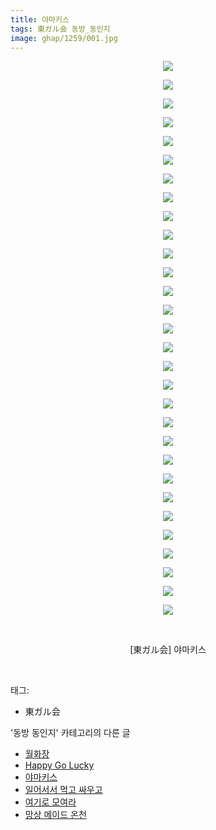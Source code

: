 ```yaml
---
title: 야마키스
tags: 東ガル会 동방_동인지
image: ghap/1259/001.jpg
---
```

<div class="article">
<p style="text-align: center; clear: none; float: none;"><img src="{{ site.nasurl }}/ghap/1259/001.jpg"/></p>
<p style="text-align: center; clear: none; float: none;"><img src="{{ site.nasurl }}/ghap/1259/002.jpg"/></p>
<p style="text-align: center; clear: none; float: none;"><img src="{{ site.nasurl }}/ghap/1259/003.jpg"/></p>
<p style="text-align: center; clear: none; float: none;"><img src="{{ site.nasurl }}/ghap/1259/004.jpg"/></p>
<p style="text-align: center; clear: none; float: none;"><img src="{{ site.nasurl }}/ghap/1259/005.jpg"/></p>
<p style="text-align: center; clear: none; float: none;"><img src="{{ site.nasurl }}/ghap/1259/006.jpg"/></p>
<p style="text-align: center; clear: none; float: none;"><img src="{{ site.nasurl }}/ghap/1259/007.jpg"/></p>
<p style="text-align: center; clear: none; float: none;"><img src="{{ site.nasurl }}/ghap/1259/008.jpg"/></p>
<p style="text-align: center; clear: none; float: none;"><img src="{{ site.nasurl }}/ghap/1259/009.jpg"/></p>
<p style="text-align: center; clear: none; float: none;"><img src="{{ site.nasurl }}/ghap/1259/010.jpg"/></p>
<p style="text-align: center; clear: none; float: none;"><img src="{{ site.nasurl }}/ghap/1259/011.jpg"/></p>
<p style="text-align: center; clear: none; float: none;"><img src="{{ site.nasurl }}/ghap/1259/012.jpg"/></p>
<p style="text-align: center; clear: none; float: none;"><img src="{{ site.nasurl }}/ghap/1259/013.jpg"/></p>
<p style="text-align: center; clear: none; float: none;"><img src="{{ site.nasurl }}/ghap/1259/014.jpg"/></p>
<p style="text-align: center; clear: none; float: none;"><img src="{{ site.nasurl }}/ghap/1259/015.jpg"/></p>
<p style="text-align: center; clear: none; float: none;"><img src="{{ site.nasurl }}/ghap/1259/016.jpg"/></p>
<p style="text-align: center; clear: none; float: none;"><img src="{{ site.nasurl }}/ghap/1259/017.jpg"/></p>
<p style="text-align: center; clear: none; float: none;"><img src="{{ site.nasurl }}/ghap/1259/018.jpg"/></p>
<p style="text-align: center; clear: none; float: none;"><img src="{{ site.nasurl }}/ghap/1259/019.jpg"/></p>
<p style="text-align: center; clear: none; float: none;"><img src="{{ site.nasurl }}/ghap/1259/020.jpg"/></p>
<p style="text-align: center; clear: none; float: none;"><img src="{{ site.nasurl }}/ghap/1259/021.jpg"/></p>
<p style="text-align: center; clear: none; float: none;"><img src="{{ site.nasurl }}/ghap/1259/022.jpg"/></p>
<p style="text-align: center; clear: none; float: none;"><img src="{{ site.nasurl }}/ghap/1259/023.jpg"/></p>
<p style="text-align: center; clear: none; float: none;"><img src="{{ site.nasurl }}/ghap/1259/024.jpg"/></p>
<p style="text-align: center; clear: none; float: none;"><img src="{{ site.nasurl }}/ghap/1259/025.jpg"/></p>
<p style="text-align: center; clear: none; float: none;"><img src="{{ site.nasurl }}/ghap/1259/026.jpg"/></p>
<p style="text-align: center; clear: none; float: none;"><img src="{{ site.nasurl }}/ghap/1259/027.jpg"/></p>
<p style="text-align: center; clear: none; float: none;"><img src="{{ site.nasurl }}/ghap/1259/028.jpg"/></p>
<p style="text-align: center; clear: none; float: none;"><img src="{{ site.nasurl }}/ghap/1259/029.jpg"/></p>
<p style="text-align: center; clear: none; float: none;"><img src="{{ site.nasurl }}/ghap/1259/030.jpg"/></p>
<p style="text-align: center; clear: none; float: none;"><br/></p>
<p style="text-align: center; clear: none; float: none;">[東ガル会] 야마키스</p>
<p><br/></p>
</div><div class="tagTrail">
<p>태그: </p>
<ul>
<li>東ガル会</li>
</ul>
</div><div class="another">
<p>'동방 동인지' 카테고리의 다른 글</p>
<ul>
<li><a href="/2016-07-31-ghap_1262">월화장</a></li>
<li><a href="/2016-07-31-ghap_1260">Happy Go Lucky</a></li>
<li><a href="/2016-07-31-ghap_1259">야마키스</a></li>
<li><a href="/2016-07-31-ghap_1257">일어서서 먹고 싸우고</a></li>
<li><a href="/2016-07-31-ghap_1256">여기로 모여라</a></li>
<li><a href="/2016-07-31-ghap_1255">망상 메이드 온천</a></li>
</ul>
</div><div class="cb_module cb_fluid">
<div class="cb_wrt cb_profile">
</div><!-- commentList close -->
</div>